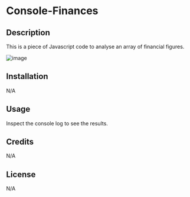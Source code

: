 # Console-Finances

## Description

This is a piece of Javascript code to analyse an array of financial figures. 

![image](https://user-images.githubusercontent.com/118125767/208783592-df6ab094-dbe2-4c65-bf4d-daf2aec45bbc.png)

## Installation

N/A

## Usage

Inspect the console log to see the results.

## Credits

N/A

## License

N/A
